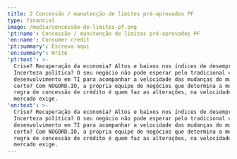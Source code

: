 ```yaml
---
title: 2 Concessão / manutenção de limites pré-aprovados PF
type: financial
image: /media/concessão-de-limites-pf.png
'pt:name': Concessão / manutenção de limites pré-aprovados PF
'en:name': Consumer credit
'pt:summary': Escreva aqui
'en:summary': Write
'pt:text': >-
  Crise? Recuperação da economia? Altos e baixos nos índices de desemprego?
  Incerteza política? O seu negócio não pode esperar pelo tradicional ciclo de
  desenvolvimento em TI para acompanhar a velocidade das mudanças do mundo,
  certo? Com NOGORD.IO, a própria equipe de negócios que determina a melhor
  regra de concessão de crédito é quem faz as alterações, na velocidade que o
  mercado exige.
'en:text': >-
  Crise? Recuperação da economia? Altos e baixos nos índices de desemprego?
  Incerteza política? O seu negócio não pode esperar pelo tradicional ciclo de
  desenvolvimento em TI para acompanhar a velocidade das mudanças do mundo,
  certo? Com NOGORD.IO, a própria equipe de negócios que determina a melhor
  regra de concessão de crédito é quem faz as alterações, na velocidade que o
  mercado exige.
---
```


